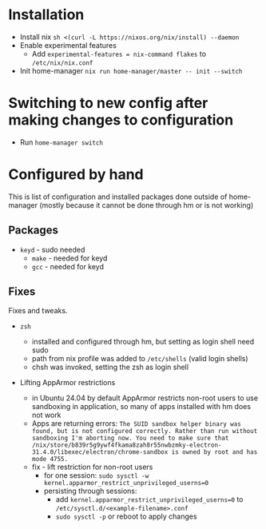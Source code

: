 # Installation

- Install nix `sh <(curl -L https://nixos.org/nix/install) --daemon`
- Enable experimental features
  - Add `experimental-features = nix-command flakes` to `/etc/nix/nix.conf`
- Init home-manager `nix run home-manager/master -- init --switch`

# Switching to new config after making changes to configuration

- Run `home-manager switch`

# Configured by hand
This is list of configuration and installed packages done outside of home-manager (mostly because it cannot be done through hm or is not working)

## Packages

- `keyd` - sudo needed
  - `make` - needed for keyd
  - `gcc` - needed for keyd

## Fixes
Fixes and tweaks.

- `zsh`
  - installed and configured through hm, but setting as login shell need sudo
  - path from nix profile was added to `/etc/shells` (valid login shells)
  - chsh was invoked, setting the zsh as login shell

- Lifting AppArmor restrictions
  - in Ubuntu 24.04 by default AppArmor restricts non-root users to use sandboxing in application, so many of apps installed with hm does not work
  - Apps are returning errors: `The SUID sandbox helper binary was found, but is not configured correctly. Rather than run without sandboxing I'm aborting now. You need to make sure that /nix/store/b839r5g9ywf4fkama8zah8r55nwbzmky-electron-31.4.0/libexec/electron/chrome-sandbox is owned by root and has mode 4755.`
  - fix - lift restriction for non-root users 
    - for one session: `sudo sysctl -w kernel.apparmor_restrict_unprivileged_userns=0`
    - persisting through sessions:
      - add `kernel.apparmor_restrict_unprivileged_userns=0` to `/etc/sysctl.d/<example-filename>.conf`
      - `sudo sysctl -p` or reboot to apply changes 


